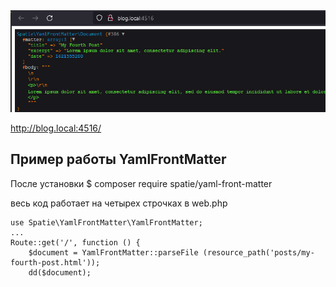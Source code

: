 [//]: Закомментировано
[//]: ![table](./img/table_git_reset.png)
[//]: <img src="../img/git/table_git_reset.png" alt="drawing" width="400"/>

<img src="./img/12.1.png" alt="drawing" width="800"/>

http://blog.local:4516/

## Пример работы YamlFrontMatter  

После установки $ composer require spatie/yaml-front-matter

весь код работает на четырех строчках в web.php  
```
use Spatie\YamlFrontMatter\YamlFrontMatter;
...
Route::get('/', function () {
    $document = YamlFrontMatter::parseFile (resource_path('posts/my-fourth-post.html'));
    dd($document);
```



